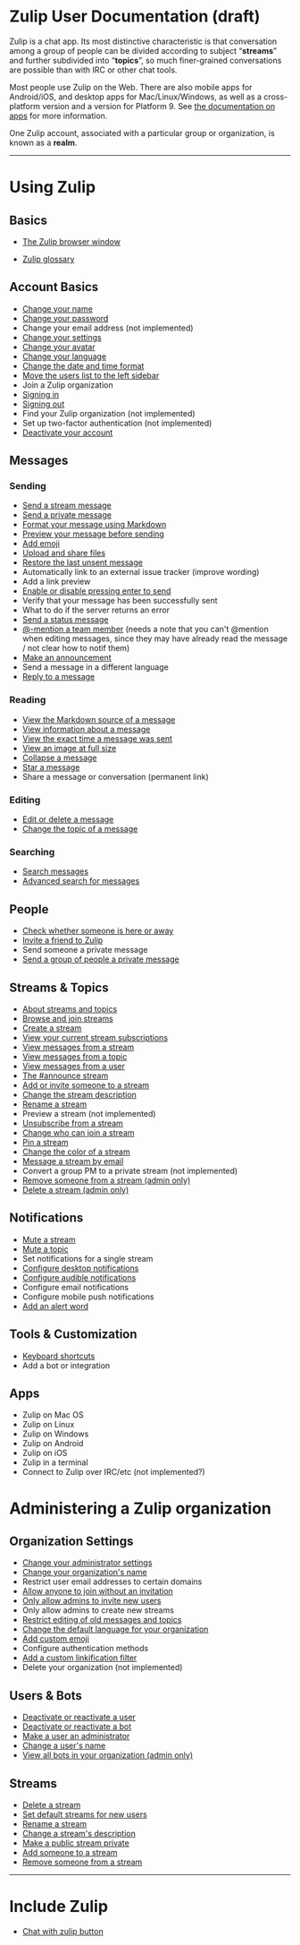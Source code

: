 # Zulip User Documentation (draft)

Zulip is a chat app. Its most distinctive characteristic is that
conversation among a group of people can be divided according to
subject “**streams**” and further subdivided into “**topics**”, so
much finer-grained conversations are possible than with IRC or other
chat tools.

Most people use Zulip on the Web. There are also mobile apps for
Android/iOS, and desktop apps for Mac/Linux/Windows, as well as a
cross-platform version and a version for Platform 9. See
[the documentation on apps](/apps) for more information.

One Zulip account, associated with a particular group or organization, is known
as a **realm**.

---

# Using Zulip
## Basics
* [The Zulip browser window](/help/the-zulip-browser-window)
- [Zulip glossary](/help/zulip-glossary)
## Account Basics
* [Change your name](/help/change-your-name)
* [Change your password](/help/change-your-password)
* Change your email address (not implemented)
* [Change your settings](/help/edit-settings)
* [Change your avatar](/help/change-your-avatar)
* [Change your language](/help/change-your-language)
* [Change the date and time format](/help/change-the-date-and-time-format)
* [Move the users list to the left sidebar](/help/move-the-users-list-to-the-left-sidebar)
* Join a Zulip organization
* [Signing in](/help/signing-in)
* [Signing out](/help/signing-out)
* Find your Zulip organization (not implemented)
* Set up two-factor authentication (not implemented)
* [Deactivate your account](/help/deactivate-your-account)

## Messages
### Sending
* [Send a stream message](/help/send-a-stream-message)
* [Send a private message](/help/send-a-private-message)
* [Format your message using Markdown](/help/format-your-message-using-markdown)
* [Preview your message before sending](/help/preview-your-message-before-sending)
* [Add emoji](/help/add-emoji)
* [Upload and share files](/help/upload-and-share-files)
* [Restore the last unsent message](/help/restore-the-last-unsent-message)
* Automatically link to an external issue tracker (improve wording)
* Add a link preview
* [Enable or disable pressing enter to send](/help/enable-or-disable-pressing-enter-to-send)
* Verify that your message has been successfully sent
* What to do if the server returns an error
* [Send a status message](/help/send-a-status-message)
* [@-mention a team member](/help/at-mention-a-team-member) (needs a
  note that you can't @mention when editing messages, since they may
  have already read the message / not clear how to notif them)
* [Make an announcement](/help/make-an-announcement)
* Send a message in a different language
* [Reply to a message](/help/reply-to-a-message)
### Reading
* [View the Markdown source of a message](/help/view-the-markdown-source-of-a-message)
* [View information about a message](/help/view-information-about-a-message)
* [View the exact time a message was sent](/help/view-the-exact-time-a-message-was-sent)
* [View an image at full size](/help/view-an-image-at-full-size)
* [Collapse a message](/help/collapse-a-message)
* [Star a message](/help/star-a-message)
* Share a message or conversation (permanent link)
### Editing
* [Edit or delete a message](/help/edit-or-delete-a-message)
* [Change the topic of a message](/help/change-the-topic-of-a-message)
### Searching
* [Search messages](/help/search-messages)
* [Advanced search for messages](/help/advanced-search-for-messages)

## People
* [Check whether someone is here or away](/help/check-whether-someone-is-here-or-away)
* [Invite a friend to Zulip](/help/invite-a-friend-to-zulip)
* Send someone a private message
* [Send a group of people a private message](/help/send-a-group-of-people-a-private-message)

## Streams & Topics
* [About streams and topics](/help/about-streams-and-topics)
* [Browse and join streams](/help/browse-and-join-streams)
* [Create a stream](/help/create-a-stream)
* [View your current stream subscriptions](/help/browse-and-join-streams#browse-streams)
* [View messages from a stream](/help/view-messages-from-a-stream)
* [View messages from a topic](/help/view-messages-from-a-topic)
* [View messages from a user](/help/view-messages-from-a-user)
* [The #announce stream](/help/the-announce-stream)
* [Add or invite someone to a stream](/help/add-or-invite-someone-to-a-stream)
* [Change the stream description](/help/change-the-stream-description)
* [Rename a stream](/help/rename-a-stream)
* Preview a stream (not implemented)
* [Unsubscribe from a stream](/help/unsubscribe-from-a-stream)
* [Change who can join a stream](/help/change-who-can-join-a-stream)
* [Pin a stream](/help/pin-a-stream)
* [Change the color of a stream](/help/change-the-color-of-a-stream)
* [Message a stream by email](/help/message-a-stream-by-email)
* Convert a group PM to a private stream (not implemented)
* [Remove someone from a stream (admin only)](/help/remove-someone-from-a-stream)
* [Delete a stream (admin only)](/help/delete-a-stream)

## Notifications
* [Mute a stream](/help/mute-a-stream)
* [Mute a topic](/help/mute-a-topic)
* Set notifications for a single stream
* [Configure desktop notifications](/help/configure-desktop-notifications)
* [Configure audible notifications](/help/configure-audible-notifications)
* Configure email notifications
* Configure mobile push notifications
* [Add an alert word](/help/alert-words)

## Tools & Customization
* [Keyboard shortcuts](/help/keyboard-shortcuts)
* Add a bot or integration

## Apps
* Zulip on Mac OS
* Zulip on Linux
* Zulip on Windows
* Zulip on Android
* Zulip on iOS
* Zulip in a terminal
* Connect to Zulip over IRC/etc (not implemented?)

# Administering a Zulip organization

## Organization Settings
* [Change your administrator settings](/help/edit-administrator-settings)
* [Change your organization's name](/help/change-your-organizations-name)
* Restrict user email addresses to certain domains
* [Allow anyone to join without an invitation](/help/allow-anyone-to-join-without-an-invitation)
* [Only allow admins to invite new users](/help/only-allow-admins-to-invite-new-users)
* Only allow admins to create new streams
* [Restrict editing of old messages and topics](/help/restrict-editing-of-old-messages-and-topics)
* [Change the default language for your organization](/help/change-the-default-language-for-your-organization)
* [Add custom emoji](/help/add-custom-emoji)
* Configure authentication methods
* [Add a custom linkification filter](/help/add-a-custom-linkification-filter)
* Delete your organization (not implemented)

## Users & Bots
* [Deactivate or reactivate a user](/help/deactivate-or-reactivate-a-user)
* [Deactivate or reactivate a bot](/help/deactivate-or-reactivate-a-bot)
* [Make a user an administrator](/help/make-a-user-an-administrator)
* [Change a user's name](/help/change-a-users-name)
* [View all bots in your organization (admin only)](/help/view-all-bots-in-your-organization)

## Streams
* [Delete a stream](/help/delete-a-stream)
* [Set default streams for new users](/help/set-default-streams-for-new-users)
* [Rename a stream](/help/rename-a-stream)
* [Change a stream's description](/help/change-the-stream-description)
* [Make a public stream private](/help/change-who-can-join-a-stream#make-a-public-stream-private)
* [Add someone to a stream](/help/add-or-invite-someone-to-a-stream)
* [Remove someone from a stream](/help/remove-someone-from-a-stream)

---

# Include Zulip

* [Chat with zulip button](/help/chat-with-zulip-button)
